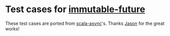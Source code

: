 # Test cases for [immutable-future](https://github.com/Atry/immutable-future)

These test cases are ported from [scala-async](https://github.com/scala/async)'s. Thanks [Jason](https://github.com/retronym) for the great works!
